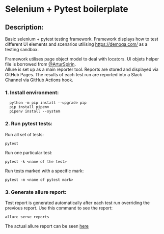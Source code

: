 # Selenium + Pytest boilerplate 

## Description:

Basic selenium + pytest testing framework. Framework displays how to test different UI elements
and scenarios utilising https://demoqa.com/ as a testing sandbox.

Framework utilises page object model to deal with locators. UI objets helper file is borrowed from [@ArturSpirin](https://www.youtube.com/@ArturSpirin).   
Allure is set up as a main reporter tool. Reports are stored and displayed via GitHub Pages.
The results of each test run are reported into a Slack Channel via GitHub Actions hook. 

### 1. Install environment:
```
  python -m pip install --upgrade pip
  pip install pipenv
  pipenv install --system
```

### 2. Run pytest tests:
Run all set of tests:
```
pytest
```
Run one particular test:
```
pytest -k <name of the test>
```
Run tests marked with a specific mark:
```
pytest -m <name of pytest mark>
```

### 3. Generate allure report:
Test report is generated automatically after each test run overriding the previous report. 
Use this command to see the report:
```
allure serve reports
```

The actual allure report can be seen [here](https://vaas-d.github.io/selenium_pytest_demoqa_boilerplate/) 